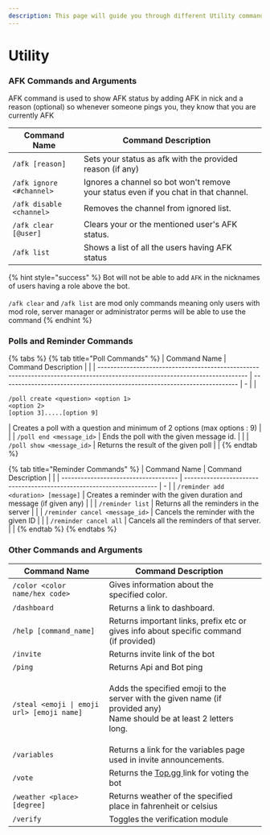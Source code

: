 ```yaml
---
description: This page will guide you through different Utility commands available.
---
```


# Utility

### AFK Commands and Arguments

AFK command is used to show AFK status by adding AFK in nick and a reason (optional) so whenever someone pings you, they know that you are currently AFK

| Command Name             | Command Description                                                                 |   |
| ------------------------ | ----------------------------------------------------------------------------------- | - |
| `/afk [reason]`          | Sets your status as afk with the provided reason (if any)                           |   |
| `/afk ignore <#channel>` | Ignores a channel so bot won't remove your status even if you chat in that channel. |   |
| `/afk disable <channel>` | Removes the channel from ignored list.                                              |   |
| `/afk clear [@user]`     | Clears your or the mentioned user's AFK status.                                     |   |
| `/afk list`              | Shows a list of all the users having AFK status                                     |   |

{% hint style="success" %}
Bot will not be able to add `AFK` in the nicknames of users having a role above the bot.\
\
`/afk clear` and `/afk list` are mod only commands meaning only users with mod role, server manager or administrator perms will be able to use the command
{% endhint %}

### Polls and Reminder Commands

{% tabs %}
{% tab title="Poll Commands" %}
| Command Name                                                                                                                 | Command Description                                                       |   |
| ---------------------------------------------------------------------------------------------------------------------------- | ------------------------------------------------------------------------- | - |
| <p><code>/poll create &#x3C;question> &#x3C;option 1> &#x3C;option 2></code> <br><code>[option 3].....[option 9]</code> </p> | Creates a poll with a question and minimum of 2 options (max options : 9) |   |
| `/poll end <message_id>`                                                                                                     | Ends the poll with the given message id.                                  |   |
| `/poll show <message_id>`                                                                                                    | Returns the result of the given poll                                      |   |
{% endtab %}

{% tab title="Reminder Commands" %}
| Command Name                         | Command Description                                                   |   |
| ------------------------------------ | --------------------------------------------------------------------- | - |
| `/reminder add <duration> [message]` | Creates a reminder with the given duration and message (if given any) |   |
| `/reminder list`                     | Returns all the reminders in the server                               |   |
| `/reminder cancel <message_id>`      | Cancels the reminder with the given ID                                |   |
| `/reminder cancel all`               | Cancels all the reminders of that server.                             |   |
{% endtab %}
{% endtabs %}

### Other Commands and Arguments

| Command Name                               | Command Description                                                                                                            |   |
| ------------------------------------------ | ------------------------------------------------------------------------------------------------------------------------------ | - |
| `/color <color name/hex code>`             | Gives information about the specified color.                                                                                   |   |
| `/dashboard`                               | Returns a link to dashboard.                                                                                                   |   |
| `/help [command_name]`                     | Returns important links, prefix etc or gives info about specific command (if provided)                                         |   |
| `/invite`                                  | Returns invite link of the bot                                                                                                 |   |
| `/ping`                                    | Returns Api and Bot ping                                                                                                       |   |
| `/steal <emoji \| emoji url> [emoji name]` | <p>Adds the specified emoji to the server with the given name (if provided any)<br>Name should be at least 2 letters long.</p> |   |
| `/variables`                               | Returns a link for the variables page used in invite announcements.                                                            |   |
| `/vote`                                    | Returns the [Top.gg ](https://top.gg/bot/718501137484873748/vote)link for voting the bot                                       |   |
| `/weather <place> [degree]`                | Returns weather of the specified place in fahrenheit or celsius                                                                |   |
| `/verify`                                  | Toggles the verification module                                                                                                |   |
